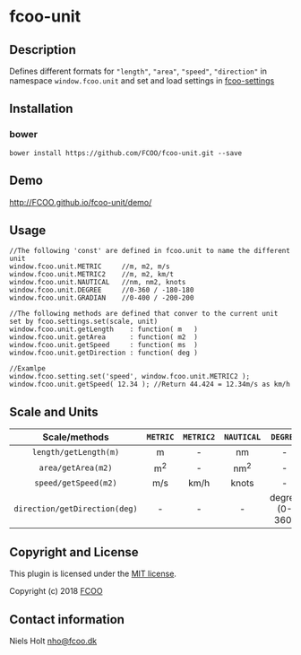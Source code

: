 # fcoo-unit
>


## Description
Defines different formats for `"length"`, `"area"`, `"speed"`, `"direction"` in namespace `window.fcoo.unit` and set and load settings in [fcoo-settings](https://github.com/FCOO/fcoo-settings)

<!-- Adds two new formats for distances: `km` and `nm` --->


## Installation
### bower
`bower install https://github.com/FCOO/fcoo-unit.git --save`

## Demo
http://FCOO.github.io/fcoo-unit/demo/ 

## Usage
	//The following 'const' are defined in fcoo.unit to name the different unit
	window.fcoo.unit.METRIC  	//m, m2, m/s
    window.fcoo.unit.METRIC2 	//m, m2, km/t
	window.fcoo.unit.NAUTICAL	//nm, nm2, knots
    window.fcoo.unit.DEGREE		//0-360 / -180-180
	window.fcoo.unit.GRADIAN	//0-400 / -200-200
 
	//The following methods are defined that conver to the current unit set by fcoo.settings.set(scale, unit)
	window.fcoo.unit.getLength    : function( m   )
	window.fcoo.unit.getArea      : function( m2  )
	window.fcoo.unit.getSpeed     : function( ms  )
	window.fcoo.unit.getDirection : function( deg )

	//Examlpe
	window.fcoo.setting.set('speed', window.fcoo.unit.METRIC2 );
	window.fcoo.unit.getSpeed( 12.34 ); //Return 44.424 = 12.34m/s as km/h

## Scale and Units

| Scale/methods | `METRIC` | `METRIC2` | `NAUTICAL` | `DEGREE` | `GRADIAN` |
| :--: | :--: | :--: | :--: |:--: |:--: |
| `length/getLength(m)` | m | - | nm | - | - |
| `area/getArea(m2)` | m<sup>2</sup> | - | nm<sup>2</sup> | - | - |
| `speed/getSpeed(m2)` | m/s | km/h | knots | - | - |
| `direction/getDirection(deg)` | - | - | - | degree (0-360) | gradian (0-400) |

<!--
### Formats
Two new formats are added:
### `km`
Convert distances in meter to kilometer 

    numeral(1234.123).format("0,0.0km") //"1.2km"
    numeral("12km").value(); //12000

### `nm`
Convert distances in meter to nautical miles

    numeral(1234.123).format("0,0.0 nm") //"0.663 nm"
    numeral("12nm").value(); //22344
-->
## Copyright and License
This plugin is licensed under the [MIT license](https://github.com/FCOO/fcoo-unit/LICENSE).

Copyright (c) 2018 [FCOO](https://github.com/FCOO)

## Contact information

Niels Holt nho@fcoo.dk

